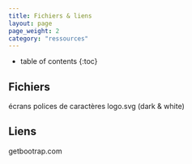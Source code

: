 ```yaml
---
title: Fichiers & liens
layout: page
page_weight: 2
category: "ressources"
---
```

* table of contents
{:toc}

## Fichiers ##
écrans
polices de caractères
logo.svg (dark & white)

## Liens ##
getbootrap.com
